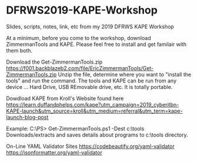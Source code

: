 # DFRWS2019-KAPE-Workshop
Slides, scripts, notes, link, etc from my  2019 DFRWS KAPE Workshop

At a minimum, before you come to the workshop, download ZimmermanTools and KAPE.  Please feel free to install and get familair with them both.

Download the Get-ZimmermanTools.zip 
https://f001.backblazeb2.com/file/EricZimmermanTools/Get-ZimmermanTools.zip
Unzip the file,  determine where you want to "install the tools" and run the command.  The tools and KAPE can be run from any device ... Hard Drive,  USB REmovable drive,  etc.  It is totally portable.

Dowdload KAPE from Kroll's Website found here
https://learn.duffandphelps.com/kape?utm_campaign=2019_cyberitbn-KAPE-launch&utm_source=kroll&utm_medium=referral&utm_term=kape-launch-blog-post




Example: 
C:\PS> Get-ZimmermanTools.ps1 -Dest c:\tools
    Downloads/extracts and saves details about programs to c:\tools directory.

On-Line YAML Validator Sites
https://codebeautify.org/yaml-validator
https://jsonformatter.org/yaml-validator

